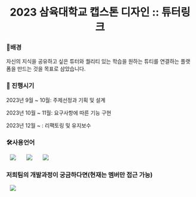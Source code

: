 <h1 align="center">2023 삼육대학교 캡스톤 디자인 :: 튜터링크 </h1>

<h3>🦢배경</h3>
자신의 지식을 공유하고 싶은 튜터와 퀄리티 있는 학습을 원하는 튜티를 연결하는 플랫폼을 만드는 것을 목표로 삼았습니다.

<h3>📅 진행시기</h3>
2023년 9월 ~ 10월: 주제선정과 기획 및 설계

2023년 10월 ~ 11월: 요구사항에 따른 기능 구현

2023년 12월 ~ : 리팩토링 및 유지보수

<h3>🛠사용언어</h3>
<div>
<img src="https://img.shields.io/badge/Java-007396?style=flat-square&logo=Java&logoColor=white" style="height : auto; margin-left : 10px; margin-right : 10px;"/></a>&nbsp;
<img src="https://img.shields.io/badge/SpringFramework-6DB33F?style=flat-square&logo=Spring&logoColor=white" style="height : auto; margin-left : 10px; margin-right : 10px;"/></a>&nbsp;
<img src="https://img.shields.io/badge/MySQL-4479A1?style=flat-square&logo=MySQL&logoColor=white" style="height : auto; margin-left : 10px; margin-right : 10px;"/></a>&nbsp;
</div>

<h3>저희팀의 개발과정이 궁금하다면(현재는 멤버만 접근 가능)</h3>
<a href="https://www.notion.so/34ee22cb718543c1b425cd9813298897">
    <img src="https://img.shields.io/badge/notion-3776AB?style=for-the-badge&logo=Notion&logoColor=white"
        style="height : auto; margin-left : 10px; margin-right : 10px;"/>
</a>
